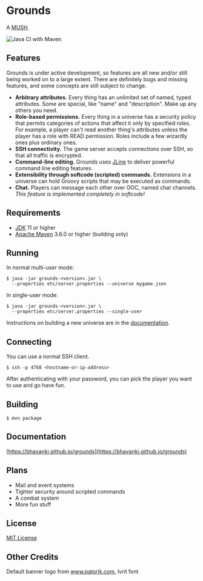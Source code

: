# Grounds

A [MUSH](https://en.wikipedia.org/wiki/MUSH).

![Java CI with Maven](https://github.com/bhavanki/grounds/workflows/Java%20CI%20with%20Maven/badge.svg)

## Features

Grounds is under active development, so features are all new and/or still being worked on to a large extent. There are definitely bugs and missing features, and some concepts are still subject to change.

* **Arbitrary attributes.** Every thing has an unlimited set of named, typed attributes. Some are special, like "name" and "description". Make up any others you need.
* **Role-based permissions.** Every thing in a universe has a security policy that permits categories of actions that affect it only by specified roles. For example, a player can't read another thing's attributes unless the player has a role with READ permission. Roles include a few wizardly ones plus ordinary ones.
* **SSH connectivity.** The game server accepts connections over SSH, so that all traffic is encrypted.
* **Command-line editing.** Grounds uses [JLine](https://github.com/jline/jline3) to deliver powerful command line editing features.
* **Extensibility through softcode (scripted) commands.** Extensions in a universe can hold Groovy scripts that may be executed as commands.
* **Chat.** Players can message each other over OOC, named chat channels. *This feature is implemented completely in softcode!*

## Requirements

* [JDK](https://adoptopenjdk.net/) 11 or higher
* [Apache Maven](https://maven.apache.org) 3.6.0 or higher (building only)

## Running

In normal multi-user mode:

```
$ java -jar grounds-<version>.jar \
  --properties etc/server.properties --universe mygame.json
```

In single-user mode:

```
$ java -jar grounds-<version>.jar \
  --properties etc/server.properties --single-user
```

Instructions on building a new universe are in the [documentation](https://bhavanki.github.io/grounds).

## Connecting

You can use a normal SSH client.

```
$ ssh -p 4768 <hostname-or-ip-address>
```

After authenticating with your password, you can pick the player you want to use and go have fun.

## Building

```
$ mvn package
```

## Documentation

[https://bhavanki.github.io/grounds](https://bhavanki.github.io/grounds)

## Plans

* Mail and event systems
* Tighter security around scripted commands
* A combat system
* More fun stuff

## License

[MIT License](LICENSE)

## Other Credits

Default banner logo from www.patorjk.com, Ivrit font
